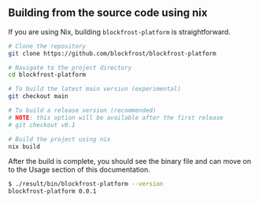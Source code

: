 ## Building from the source code using nix

If you are using Nix, building `blockfrost-platform` is straightforward.

```bash
# Clone the repository
git clone https://github.com/blockfrost/blockfrost-platform

# Navigate to the project directory
cd blockfrost-platform

# To build the latest main version (experimental)
git checkout main

# To build a release version (recommended)
# NOTE: this option will be available after the first release
# git checkout v0.1

# Build the project using nix
nix build
```

After the build is complete, you should see the binary file and can move on to the
Usage section of this documentation.

```bash
$ ./result/bin/blockfrost-platform --version
blockfrost-platform 0.0.1
```
